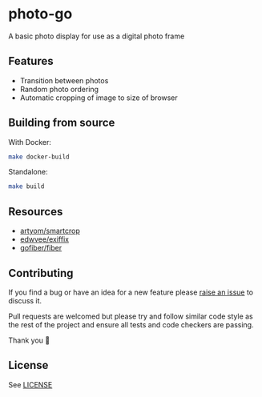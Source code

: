 # photo-go

A basic photo display for use as a digital photo frame

## Features

* Transition between photos
* Random photo ordering
* Automatic cropping of image to size of browser

## Building from source

With Docker:

```sh
make docker-build
```

Standalone:

```sh
make build
```

## Resources

* [artyom/smartcrop](https://github.com/artyom/smartcrop)
* [edwvee/exiffix](https://github.com/edwvee/exiffix)
* [gofiber/fiber](https://github.com/gofiber/fiber)

## Contributing

If you find a bug or have an idea for a new feature please [raise an issue](issues/new) to discuss it.

Pull requests are welcomed but please try and follow similar code style as the rest of the project and ensure all tests and code checkers are passing.

Thank you 💛

## License

See [LICENSE](LICENSE)

